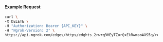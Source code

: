 <!-- Code generated for API Clients. DO NOT EDIT. -->

#### Example Request

```bash
curl \
-X DELETE \
-H "Authorization: Bearer {API_KEY}" \
-H "Ngrok-Version: 2" \
https://api.ngrok.com/edges/https/edghts_2rwrq3HEyTZurQxEkRwmsoAXS5q/routes/edghtsrt_2rwrq7Q3VJKnnq3GkRAudbCbMQH/websocket_tcp_converter
```
